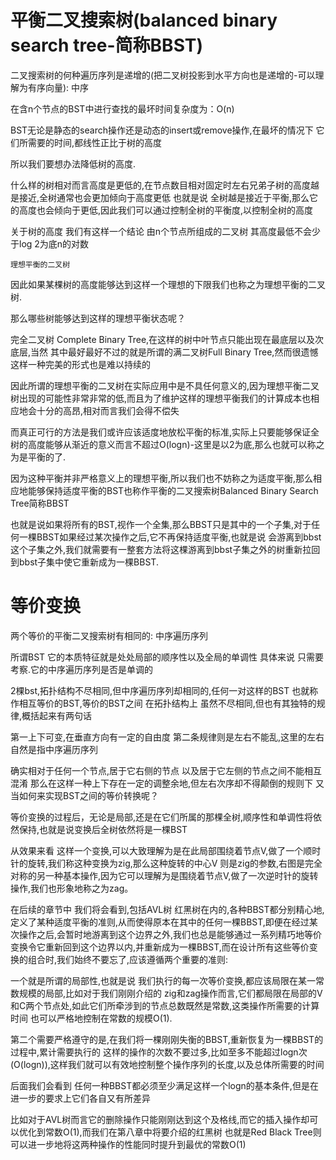 # 平衡二叉搜索树(balanced binary search tree-简称BBST)

二叉搜索树的何种遍历序列是递增的(把二叉树投影到水平方向也是递增的-可以理解为有序向量): 中序

在含n个节点的BST中进行查找的最坏时间复杂度为：O(n)

BST无论是静态的search操作还是动态的insert或remove操作,在最坏的情况下 它们所需要的时间,都线性正比于树的高度

所以我们要想办法降低树的高度.

什么样的树相对而言高度是更低的,在节点数目相对固定时左右兄弟子树的高度越是接近,全树通常也会更加倾向于高度更低
也就是说 全树越是接近于平衡,那么它的高度也会倾向于更低,因此我们可以通过控制全树的平衡度,以控制全树的高度

关于树的高度 我们有这样一个结论
由n个节点所组成的二叉树
其高度最低不会少于log 2为底n的对数

    理想平衡的二叉树

因此如果某棵树的高度能够达到这样一个理想的下限我们也称之为理想平衡的二叉树.

那么哪些树能够达到这样的理想平衡状态呢？

完全二叉树 Complete Binary Tree,在这样的树中叶节点只能出现在最底层以及次底层,当然 其中最好最好不过的就是所谓的满二叉树Full Binary Tree,然而很遗憾 这样一种完美的形式也是难以持续的

因此所谓的理想平衡的二叉树在实际应用中是不具任何意义的,因为理想平衡二叉树出现的可能性非常非常的低,而且为了维护这样的理想平衡我们的计算成本也相应地会十分的高昂,相对而言我们会得不偿失

而真正可行的方法是我们或许应该适度地放松平衡的标准,实际上只要能够保证全树的高度能够从渐近的意义而言不超过O(logn)-这里是以2为底,那么也就可以称之为是平衡的了.

因为这种平衡并非严格意义上的理想平衡,所以我们也不妨称之为适度平衡,那么相应地能够保持适度平衡的BST也称作平衡的二叉搜索树Balanced Binary Search Tree简称BBST

也就是说如果将所有的BST,视作一个全集,那么BBST只是其中的一个子集,对于任何一棵BBST如果经过某次操作之后,它不再保持适度平衡,也就是说 会游离到bbst这个子集之外,我们就需要有一整套方法将这棵游离到bbst子集之外的树重新拉回到bbst子集中使它重新成为一棵BBST.

# 等价变换

两个等价的平衡二叉搜索树有相同的: 中序遍历序列 

所谓BST 它的本质特征就是处处局部的顺序性以及全局的单调性
具体来说 只需要考察.它的中序遍历序列是否是单调的

2棵bst,拓扑结构不尽相同,但中序遍历序列却相同的,任何一对这样的BST
也就称作相互等价的BST,等价的BST之间
在拓扑结构上 虽然不尽相同,但也有其独特的规律,概括起来有两句话

第一上下可变,在垂直方向有一定的自由度
第二条规律则是左右不能乱,这里的左右自然是指中序遍历序列

确实相对于任何一个节点,居于它右侧的节点
以及居于它左侧的节点之间不能相互混淆
那么在这样一种上下存在一定的调整余地,但左右次序却不得颠倒的规则下
又当如何来实现BST之间的等价转换呢？

等价变换的过程后，无论是局部,还是在它们所属的那棵全树,顺序性和单调性将依然保持,也就是说变换后全树依然将是一棵BST

从效果来看 这样一个变换,可以大致理解为是在此局部围绕着节点V,做了一个顺时针的旋转,我们称这种变换为zig,那么这种旋转的中心V 则是zig的参数,右图是完全对称的另一种基本操作,因为它可以理解为是围绕着节点V,做了一次逆时针的旋转操作,我们也形象地称之为zag。

在后续的章节中 我们将会看到,包括AVL树 红黑树在内的,各种BBST都分别精心地,定义了某种适度平衡的准则,从而使得原本在其中的任何一棵BBST,即便在经过某次操作之后,会暂时地游离到这个边界之外,我们也总是能够通过一系列精巧地等价变换令它重新回到这个边界以内,并重新成为一棵BBST,而在设计所有这些等价变换的组合时,我们始终不要忘了,应该遵循两个重要的准则:

一个就是所谓的局部性,也就是说 我们执行的每一次等价变换,都应该局限在某一常数规模的局部,比如对于我们刚刚介绍的
zig和zag操作而言,它们都局限在局部的V和C两个节点处,如此它们所牵涉到的节点总数既然是常数,这类操作所需要的计算时间
也可以严格地控制在常数的规模O(1).

第二个需要严格遵守的是,在我们将一棵刚刚失衡的BBST,重新恢复为一棵BBST的过程中,累计需要执行的
这样的操作的次数不要过多,比如至多不能超过logn次(O(logn)),这样我们就可以有效地控制整个操作序列的长度,以及总体所需要的时间

后面我们会看到 任何一种BBST都必须至少满足这样一个logn的基本条件,但是在进一步的要求上它们各自又有所差异

比如对于AVL树而言它的删除操作只能刚刚达到这个及格线,而它的插入操作却可以优化到常数O(1),而我们在第八章中将要介绍的红黑树
也就是Red Black Tree则可以进一步地将这两种操作的性能同时提升到最优的常数O(1)
